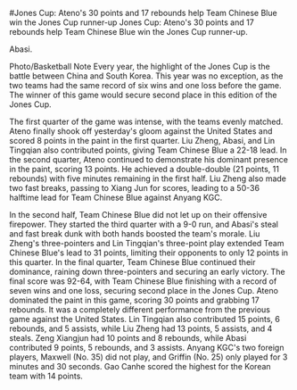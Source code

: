 #Jones Cup: Ateno's 30 points and 17 rebounds help Team Chinese Blue win the Jones Cup runner-up 
 Jones Cup: Ateno's 30 points and 17 rebounds help Team Chinese Blue win the Jones Cup runner-up.

Abasi.

Photo/Basketball Note
Every year, the highlight of the Jones Cup is the battle between China and South Korea. This year was no exception, as the two teams had the same record of six wins and one loss before the game. The winner of this game would secure second place in this edition of the Jones Cup.

The first quarter of the game was intense, with the teams evenly matched. Ateno finally shook off yesterday's gloom against the United States and scored 8 points in the paint in the first quarter. Liu Zheng, Abasi, and Lin Tingqian also contributed points, giving Team Chinese Blue a 22-18 lead. In the second quarter, Ateno continued to demonstrate his dominant presence in the paint, scoring 13 points. He achieved a double-double (21 points, 11 rebounds) with five minutes remaining in the first half. Liu Zheng also made two fast breaks, passing to Xiang Jun for scores, leading to a 50-36 halftime lead for Team Chinese Blue against Anyang KGC.

In the second half, Team Chinese Blue did not let up on their offensive firepower. They started the third quarter with a 9-0 run, and Abasi's steal and fast break dunk with both hands boosted the team's morale. Liu Zheng's three-pointers and Lin Tingqian's three-point play extended Team Chinese Blue's lead to 31 points, limiting their opponents to only 12 points in this quarter. In the final quarter, Team Chinese Blue continued their dominance, raining down three-pointers and securing an early victory. The final score was 92-64, with Team Chinese Blue finishing with a record of seven wins and one loss, securing second place in the Jones Cup. Ateno dominated the paint in this game, scoring 30 points and grabbing 17 rebounds. It was a completely different performance from the previous game against the United States. Lin Tingqian also contributed 15 points, 6 rebounds, and 5 assists, while Liu Zheng had 13 points, 5 assists, and 4 steals. Zeng Xiangjun had 10 points and 8 rebounds, while Abasi contributed 9 points, 5 rebounds, and 3 assists. Anyang KGC's two foreign players, Maxwell (No. 35) did not play, and Griffin (No. 25) only played for 3 minutes and 30 seconds. Gao Canhe scored the highest for the Korean team with 14 points.